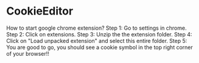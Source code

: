 # CookieEditor

How to start google chrome extension?
Step 1: Go to settings in chrome.
Step 2: Click on extensions.
Step 3: Unzip the the extension folder.
Step 4: Click on "Load unpacked extension" and select this entire folder.
Step 5: You are good to go, you should see a cookie symbol in the top right corner of your browser!!
